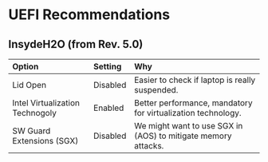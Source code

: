 # UEFI Recommendations

## InsydeH2O (from Rev. 5.0)

| Option | Setting | Why |
:------- | :------ | :--
| Lid Open | Disabled | Easier to check if laptop is really suspended. |
| Intel Virtualization Technogoly | Enabled | Better performance, mandatory for virtualization technology. |
| SW Guard Extensions (SGX) | Disabled | We might want to use SGX in (AOS) to mitigate memory attacks. | 

